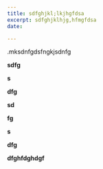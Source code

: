 ```yaml
---
title: sdfghjkl;lkjhgfdsa
excerpt: sdfghjklhjg,hfmgfdsa
date: 

---
```

.mksdnfgdsfngkjsdnfg

**sdfg**

**s**

**dfg**

**sd**

**fg**

**s**

**dfg**

**dfghfdghdgf**